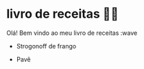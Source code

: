 # livro de receitas :man_cook:

Olá! Bem vindo ao meu livro de receitas :wave

- Strogonoff de frango

- Pavê
